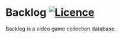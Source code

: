 # Backlog [![Licence](https://img.shields.io/github/license/phyr0n/Backlog)](https://github.com/phyr0n/Backlog/blob/master/LICENSE)
Backlog is a video game collection database.
